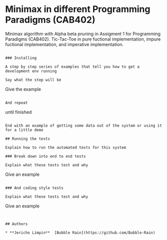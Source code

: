 # Minimax in different Programming Paradigms (CAB402)
 Minimax algorithm with Alpha beta pruning in Assigment 1 for Programming Paradigms (CAB402). Tic-Tac-Toe in pure fuctional implementation, impure fuctional implementation, and imperative implementation.


```

### Installing

A step by step series of examples that tell you how to get a development env running

Say what the step will be

```
Give the example
```

And repeat

```
until finished
```

End with an example of getting some data out of the system or using it for a little demo

## Running the tests

Explain how to run the automated tests for this system

### Break down into end to end tests

Explain what these tests test and why

```
Give an example
```

### And coding style tests

Explain what these tests test and why

```
Give an example
```


## Authors

* **Jericho Limpin**  [Bubble Rain](https://github.com/Bubble-Rain)
